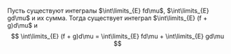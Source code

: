 Пусть существуют интегралы $\int\limits_{E} fd\mu$, $\int\limits_{E} gd\mu$ и их сумма. Тогда существует интеграл $\int\limits_{E} (f + g)d\mu$ и 
$$
\int\limits_{E} (f + g)d\mu = \int\limits_{E} fd\mu + \int\limits_{E} gd\mu
$$
